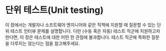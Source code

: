 # 단위 테스트(Unit testing)
이 장에서는 개발자나 소프트웨어 엔지니어와 같은 직책에 지원할 때 질문할 수 있는 단위 테스트 인터뷰 문제를 설명합니다. 다만 (수동 혹은 자동) 테스트 직군에 지원하고자 한다면, 이 장은 테스트에 대한 어떤 한 관점에 불과합니다. 테스트 직군에 특화한 질문을 다루지는 않는다는 점을 참고해주세요.
